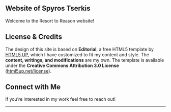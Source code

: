 ## Website of Spyros Tserkis

Welcome to the Resort to Reason website! 

## License & Credits

The design of this site is based on **Editorial**, 
a free HTML5 template by [HTML5 UP](https://html5up.net), which I have
customized to fit my content and style. 
The **content, writings, and modifications** are my own. 
The template is available under the
**Creative Commons Attribution 3.0 License** ([html5up.net/license](https://html5up.net/license)).

## Connect with Me

If you’re interested in my work feel free to reach out!

---